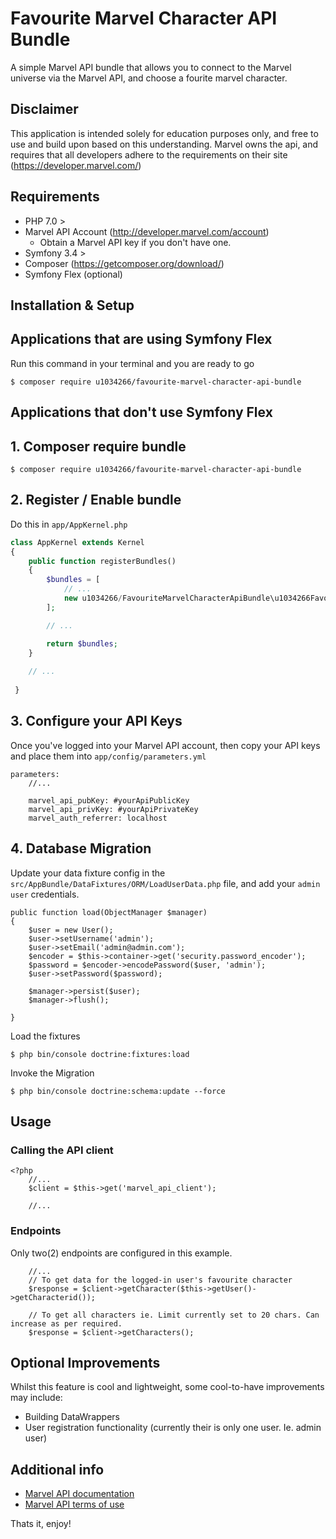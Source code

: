 # Favourite Marvel Character API Bundle
A simple Marvel API bundle that allows you to connect to the Marvel universe via the Marvel API, and choose a fourite marvel character.

## Disclaimer
This application is intended solely for education purposes only, and free to use and build upon based on this understanding. Marvel owns the api, and requires that all developers adhere to the requirements on their site (https://developer.marvel.com/) 
## Requirements
* PHP 7.0 > 
* Marvel API Account (http://developer.marvel.com/account)
  * Obtain a Marvel API key if you don't have one.
* Symfony 3.4 >
* Composer (https://getcomposer.org/download/)
* Symfony Flex (optional)

## Installation & Setup
Applications that are using Symfony Flex
----------------------------------------
Run this command in your terminal and you are ready to go
```console
$ composer require u1034266/favourite-marvel-character-api-bundle
```

Applications that don't use Symfony Flex
----------------------------------------
## 1. Composer require bundle
```console
$ composer require u1034266/favourite-marvel-character-api-bundle
```

## 2. Register / Enable bundle
Do this in `app/AppKernel.php`
```php
class AppKernel extends Kernel
{
    public function registerBundles()
    {
        $bundles = [
            // ...
            new u1034266/FavouriteMarvelCharacterApiBundle\u1034266FavouriteMarvelCharacterApiBundle(),
        ];

        // ...

        return $bundles;
    }
    
    // ...
    
 }
```
## 3. Configure your API Keys
Once you've logged into your Marvel API account, then copy your API keys and place them into `app/config/parameters.yml`
```console
parameters:
    //...
    
    marvel_api_pubKey: #yourApiPublicKey
    marvel_api_privKey: #yourApiPrivateKey
    marvel_auth_referrer: localhost
```
## 4. Database Migration
Update your data fixture config in the `src/AppBundle/DataFixtures/ORM/LoadUserData.php` file, and add your `admin user` credentials.
```console
public function load(ObjectManager $manager)
{
    $user = new User();
    $user->setUsername('admin');
    $user->setEmail('admin@admin.com');
    $encoder = $this->container->get('security.password_encoder');
    $password = $encoder->encodePassword($user, 'admin');
    $user->setPassword($password);

    $manager->persist($user);
    $manager->flush();

}
```
Load the fixtures
```console
$ php bin/console doctrine:fixtures:load
```
Invoke the Migration
```console
$ php bin/console doctrine:schema:update --force
```

## Usage
### Calling the API client
```console
<?php
    //...
    $client = $this->get('marvel_api_client');
    
    //...
```
### Endpoints
Only two(2) endpoints are configured in this example.
```console
    //...
    // To get data for the logged-in user's favourite character
    $response = $client->getCharacter($this->getUser()->getCharacterid());
    
    // To get all characters ie. Limit currently set to 20 chars. Can increase as per required.
    $response = $client->getCharacters();
```
## Optional Improvements
Whilst this feature is cool and lightweight, some cool-to-have improvements may include:
* Building DataWrappers
* User registration functionality (currently their is only one user. Ie. admin user)

## Additional info

* [Marvel API documentation](http://developer.marvel.com/docs)
* [Marvel API terms of use](http://developer.marvel.com/terms)

Thats it, enjoy!